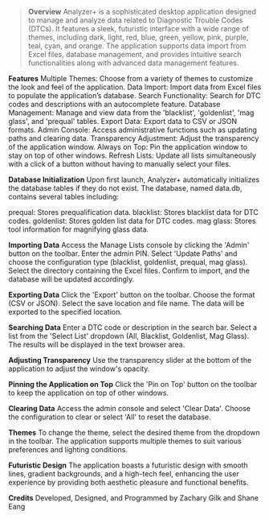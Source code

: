 > **Overview**
Analyzer+ is a sophisticated desktop application designed to manage and analyze data related to Diagnostic Trouble Codes (DTCs). It features a sleek, futuristic interface with a wide range of themes, including dark, light, red, blue, green, yellow, pink, purple, teal, cyan, and orange. The application supports data import from Excel files, database management, and provides intuitive search functionalities along with advanced data management features.

**Features**
Multiple Themes: Choose from a variety of themes to customize the look and feel of the application.
Data Import: Import data from Excel files to populate the application’s database.
Search Functionality: Search for DTC codes and descriptions with an autocomplete feature.
Database Management: Manage and view data from the 'blacklist', 'goldenlist', 'mag glass', and 'prequal' tables.
Export Data: Export data to CSV or JSON formats.
Admin Console: Access administrative functions such as updating paths and clearing data.
Transparency Adjustment: Adjust the transparency of the application window.
Always on Top: Pin the application window to stay on top of other windows.
Refresh Lists: Update all lists simultaneously with a click of a button without having to manually select your files.

**Database Initialization**
Upon first launch, Analyzer+ automatically initializes the database tables if they do not exist. The database, named data.db, contains several tables including:

prequal: Stores prequalification data.
blacklist: Stores blacklist data for DTC codes.
goldenlist: Stores golden list data for DTC codes.
mag glass: Stores tool information for magnifying glass data.

**Importing Data**
Access the Manage Lists console by clicking the 'Admin' button on the toolbar.
Enter the admin PIN.
Select 'Update Paths' and choose the configuration type (blacklist, goldenlist, prequal, mag glass).
Select the directory containing the Excel files.
Confirm to import, and the database will be updated accordingly.

**Exporting Data**
Click the 'Export' button on the toolbar.
Choose the format (CSV or JSON).
Select the save location and file name.
The data will be exported to the specified location.

**Searching Data**
Enter a DTC code or description in the search bar.
Select a list from the 'Select List' dropdown (All, Blacklist, Goldenlist, Mag Glass).
The results will be displayed in the text browser area.

**Adjusting Transparency**
Use the transparency slider at the bottom of the application to adjust the window's opacity.

**Pinning the Application on Top**
Click the 'Pin on Top' button on the toolbar to keep the application on top of other windows.

**Clearing Data**
Access the admin console and select 'Clear Data'.
Choose the configuration to clear or select 'All' to reset the database.

**Themes**
To change the theme, select the desired theme from the dropdown in the toolbar. The application supports multiple themes to suit various preferences and lighting conditions.

**Futuristic Design**
The application boasts a futuristic design with smooth lines, gradient backgrounds, and a high-tech feel, enhancing the user experience by providing both aesthetic pleasure and functional benefits.

**Credits**
Developed, Designed, and Programmed by Zachary Gilk and Shane Eang
